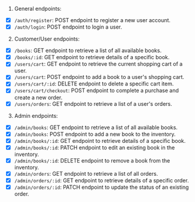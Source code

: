 1. General endpoints:

-  [x] `/auth/register`: POST endpoint to register a new user account.
-  [x] `/auth/login`: POST endpoint to login a user.

2. Customer/User endpoints:

-  [x] `/books`: GET endpoint to retrieve a list of all available books.
-  [x] `/books/:id`: GET endpoint to retrieve details of a specific book.
-  [x] `/users/cart`: GET endpoint to retrieve the current shopping cart of a user.
-  [x] `/users/cart`: POST endpoint to add a book to a user's shopping cart.
- [x] `/users/cart/:id`: DELETE endpoint to delete a specific cart item.
-  [x] `/users/cart/checkout`: POST endpoint to complete a purchase and create a new order.
-  [x] `/users/orders`: GET endpoint to retrieve a list of a user's orders.

3. Admin endpoints:

-  [x] `/admin/books`: GET endpoint to retrieve a list of all available books.
-  [x] `/admin/books`: POST endpoint to add a new book to the inventory.
-  [x] `/admin/books/:id`: GET endpoint to retrieve details of a specific book.
-  [x] `/admin/books/:id`: PATCH endpoint to edit an existing book in the inventory.
-  [x] `/admin/books/:id`: DELETE endpoint to remove a book from the inventory.
-  [x] `/admin/orders`: GET endpoint to retrieve a list of all orders.
-  [x] `/admin/orders/:id`: GET endpoint to retrieve details of a specific order.
-  [x] `/admin/orders/:id`: PATCH endpoint to update the status of an existing order.

